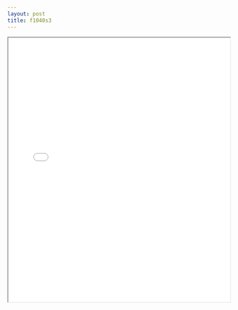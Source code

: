 ```yaml
---
layout: post
title: f1040s3
---
```


<div class="pdf-container">
<iframe src="ea/assets/pdfs/f1040s3.pdf" height="600" width="100%" allowFullScreen="true"></iframe>
</div>

